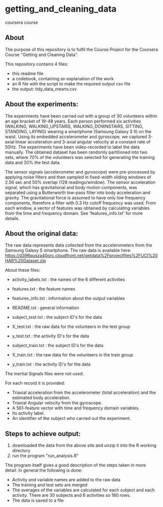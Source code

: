 # getting_and_cleaning_data
coursera course

## About
The purpose of this repository is to fulfil the Course Project for the Coursera Course "Getting and Cleaning Data".

This repository contains 4 files:
- this readme file
- a codebook, containing an explanation of the work
- an R file with the script to make the required output csv file
- the output: tidy_data_means.csv

## About the experiments:
The experiments have been carried out with a group of 30 volunteers within an age bracket of 19-48 years. Each person performed six activities (WALKING, WALKING_UPSTAIRS, WALKING_DOWNSTAIRS, SITTING, STANDING, LAYING) wearing a smartphone (Samsung Galaxy S II) on the waist. Using its embedded accelerometer and gyroscope, we captured 3-axial linear acceleration and 3-axial angular velocity at a constant rate of 50Hz. The experiments have been video-recorded to label the data manually. The obtained dataset has been randomly partitioned into two sets, where 70% of the volunteers was selected for generating the training data and 30% the test data. 

The sensor signals (accelerometer and gyroscope) were pre-processed by applying noise filters and then sampled in fixed-width sliding windows of 2.56 sec and 50% overlap (128 readings/window). The sensor acceleration signal, which has gravitational and body motion components, was separated using a Butterworth low-pass filter into body acceleration and gravity. The gravitational force is assumed to have only low frequency components, therefore a filter with 0.3 Hz cutoff frequency was used. From each window, a vector of features was obtained by calculating variables from the time and frequency domain. See 'features_info.txt' for more details. 


## About the original data:
The raw data represents data collected from the accelerometers from the Samsung Galaxy S smartphone.
The raw data is available here:
https://d396qusza40orc.cloudfront.net/getdata%2Fprojectfiles%2FUCI%20HAR%20Dataset.zip 

About these files:
- activity_labels.txt    : the names of the 6 different activities
- features.txt           : the feature names
- features_info.txt      : information about the output variables
- README.txt             : general information 

- subject_test.txt       : the subject ID's for the data
- X_test.txt             : the raw data for the volunteers in the test group
- y_test.txt             : the activity ID's for the data

- subject_train.txt       : the subject ID's for the data
- X_train.txt             : the raw data for the volunteers in the train group
- y_train.txt             : the activity ID's for the data

The inertial Signals files were not used.

For each record it is provided:
- Triaxial acceleration from the accelerometer (total acceleration) and the estimated body acceleration.
- Triaxial Angular velocity from the gyroscope. 
- A 561-feature vector with time and frequency domain variables. 
- Its activity label. 
- An identifier of the subject who carried out the experiment.


## Steps to achieve output:

1. downloaded the data from the above site and unzip it into the R working directory
2. run the program "run_analysis.R"  

The program itself gives a good description of the steps taken in more detail. In general the following is done:

- Activity and variable names are added to the raw data
- The training and test sets are merged
- The averages of the variables are calculated for each subject and each activity. There are 30 subjects and 6 activities so 180 rows.
- The data is saved to a file

